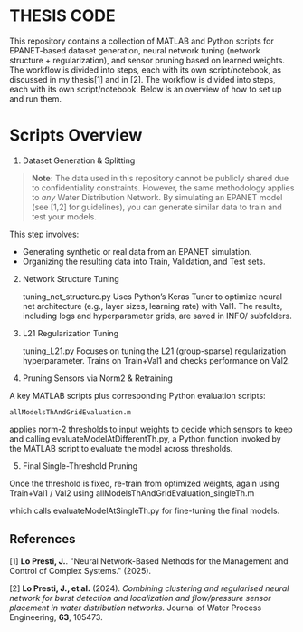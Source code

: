 # THESIS CODE
This repository contains a collection of MATLAB and Python scripts for EPANET-based dataset generation, neural network tuning (network structure + regularization), and sensor pruning based on learned weights. The workflow is divided into steps, each with its own script/notebook, as discussed in my thesis[1] and in [2].
The workflow is divided into steps, each with its own script/notebook. Below is an overview of how to set up and run them.

# Scripts Overview
1. Dataset Generation & Splitting
> **Note:** The data used in this repository cannot be publicly shared due to confidentiality constraints. However, the same methodology applies to *any* Water Distribution Network. By simulating an EPANET model (see [1,2] for guidelines), you can generate similar data to train and test your models.

This step involves:
- Generating synthetic or real data from an EPANET simulation.
- Organizing the resulting data into Train, Validation, and Test sets.

2. Network Structure Tuning

    tuning_net_structure.py
    Uses Python’s Keras Tuner to optimize neural net architecture (e.g., layer sizes, learning rate) with Val1.
    The results, including logs and hyperparameter grids, are saved in INFO/ subfolders.

3. L21 Regularization Tuning

    tuning_L21.py
    Focuses on tuning the L21 (group-sparse) regularization hyperparameter. Trains on Train+Val1 and checks performance on Val2.

4. Pruning Sensors via Norm2 & Retraining

A key MATLAB scripts plus corresponding Python evaluation scripts:

    allModelsThAndGridEvaluation.m

applies norm-2 thresholds to input weights to decide which sensors to keep and calling 
  evaluateModelAtDifferentTh.py, a Python function invoked by the MATLAB script to evaluate the model across thresholds.

5. Final Single-Threshold Pruning

Once the threshold is fixed, re-train from optimized weights, again using Train+Val1 / Val2 using 
    allModelsThAndGridEvaluation_singleTh.m 

which calls evaluateModelAtSingleTh.py for fine-tuning the final models.

## References
[1] **Lo Presti, J.**. "Neural Network-Based Methods for the Management and Control of Complex Systems." (2025).

[2] **Lo Presti, J., et al.** (2024). *Combining clustering and regularised neural network for burst detection and localization and flow/pressure sensor placement in water distribution networks.* Journal of Water Process Engineering, **63**, 105473.
